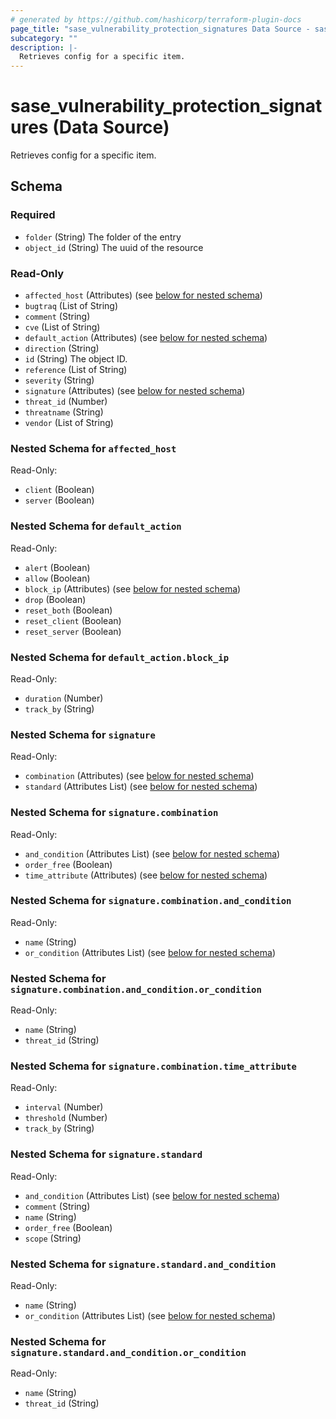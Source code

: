 ```yaml
---
# generated by https://github.com/hashicorp/terraform-plugin-docs
page_title: "sase_vulnerability_protection_signatures Data Source - sase"
subcategory: ""
description: |-
  Retrieves config for a specific item.
---
```


# sase_vulnerability_protection_signatures (Data Source)

Retrieves config for a specific item.



<!-- schema generated by tfplugindocs -->
## Schema

### Required

- `folder` (String) The folder of the entry
- `object_id` (String) The uuid of the resource

### Read-Only

- `affected_host` (Attributes) (see [below for nested schema](#nestedatt--affected_host))
- `bugtraq` (List of String)
- `comment` (String)
- `cve` (List of String)
- `default_action` (Attributes) (see [below for nested schema](#nestedatt--default_action))
- `direction` (String)
- `id` (String) The object ID.
- `reference` (List of String)
- `severity` (String)
- `signature` (Attributes) (see [below for nested schema](#nestedatt--signature))
- `threat_id` (Number)
- `threatname` (String)
- `vendor` (List of String)

<a id="nestedatt--affected_host"></a>
### Nested Schema for `affected_host`

Read-Only:

- `client` (Boolean)
- `server` (Boolean)


<a id="nestedatt--default_action"></a>
### Nested Schema for `default_action`

Read-Only:

- `alert` (Boolean)
- `allow` (Boolean)
- `block_ip` (Attributes) (see [below for nested schema](#nestedatt--default_action--block_ip))
- `drop` (Boolean)
- `reset_both` (Boolean)
- `reset_client` (Boolean)
- `reset_server` (Boolean)

<a id="nestedatt--default_action--block_ip"></a>
### Nested Schema for `default_action.block_ip`

Read-Only:

- `duration` (Number)
- `track_by` (String)



<a id="nestedatt--signature"></a>
### Nested Schema for `signature`

Read-Only:

- `combination` (Attributes) (see [below for nested schema](#nestedatt--signature--combination))
- `standard` (Attributes List) (see [below for nested schema](#nestedatt--signature--standard))

<a id="nestedatt--signature--combination"></a>
### Nested Schema for `signature.combination`

Read-Only:

- `and_condition` (Attributes List) (see [below for nested schema](#nestedatt--signature--combination--and_condition))
- `order_free` (Boolean)
- `time_attribute` (Attributes) (see [below for nested schema](#nestedatt--signature--combination--time_attribute))

<a id="nestedatt--signature--combination--and_condition"></a>
### Nested Schema for `signature.combination.and_condition`

Read-Only:

- `name` (String)
- `or_condition` (Attributes List) (see [below for nested schema](#nestedatt--signature--combination--and_condition--or_condition))

<a id="nestedatt--signature--combination--and_condition--or_condition"></a>
### Nested Schema for `signature.combination.and_condition.or_condition`

Read-Only:

- `name` (String)
- `threat_id` (String)



<a id="nestedatt--signature--combination--time_attribute"></a>
### Nested Schema for `signature.combination.time_attribute`

Read-Only:

- `interval` (Number)
- `threshold` (Number)
- `track_by` (String)



<a id="nestedatt--signature--standard"></a>
### Nested Schema for `signature.standard`

Read-Only:

- `and_condition` (Attributes List) (see [below for nested schema](#nestedatt--signature--standard--and_condition))
- `comment` (String)
- `name` (String)
- `order_free` (Boolean)
- `scope` (String)

<a id="nestedatt--signature--standard--and_condition"></a>
### Nested Schema for `signature.standard.and_condition`

Read-Only:

- `name` (String)
- `or_condition` (Attributes List) (see [below for nested schema](#nestedatt--signature--standard--and_condition--or_condition))

<a id="nestedatt--signature--standard--and_condition--or_condition"></a>
### Nested Schema for `signature.standard.and_condition.or_condition`

Read-Only:

- `name` (String)
- `threat_id` (String)


